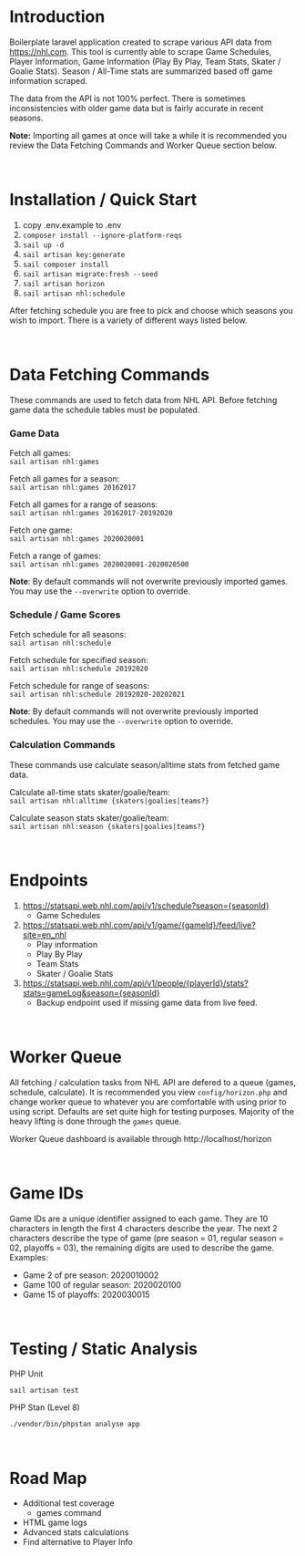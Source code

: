 # Introduction
Boilerplate laravel application created to scrape various API data from https://nhl.com. This tool is currently able to scrape Game Schedules, Player Information, Game Information (Play By Play, Team Stats, Skater / Goalie Stats). Season / All-Time stats are summarized based off game information scraped.

The data from the API is not 100% perfect. There is sometimes inconsistencies with older game data but is fairly accurate in recent seasons.

**Note:** Importing all games at once will take a while it is recommended you review the Data Fetching Commands and Worker Queue section below.

<br />

# Installation / Quick Start

1) copy .env.example to .env
2) `composer install --ignore-platform-reqs`
3) `sail up -d`
4) `sail artisan key:generate`
5) `sail composer install`
6) `sail artisan migrate:fresh --seed`
7) `sail artisan horizon`
8) `sail artisan nhl:schedule`

After fetching schedule you are free to pick and choose which seasons you wish to import. There is a variety of different ways listed below.

<br />

# Data Fetching Commands
These commands are used to fetch data from NHL API. Before fetching game data the schedule tables must be populated.<br />

### Game Data

Fetch all games:<br />
`sail artisan nhl:games`

Fetch all games for a season:<br />
`sail artisan nhl:games 20162017`

Fetch all games for a range of seasons:<br />
`sail artisan nhl:games 20162017-20192020`

Fetch one game:<br />
`sail artisan nhl:games 2020020001`

Fetch a range of games:<br />
`sail artisan nhl:games 2020020001-2020020500`

**Note**: By default commands will not overwrite previously imported games. You may use the `--overwrite` option to override.

### Schedule / Game Scores
Fetch schedule for all seasons:<br />
`sail artisan nhl:schedule`

Fetch schedule for specified season:<br />
`sail artisan nhl:schedule 20192020`

Fetch schedule for range of seasons:<br />
`sail artisan nhl:schedule 20192020-20202021`

**Note**: By default commands will not overwrite previously imported schedules. You may use the `--overwrite` option to override.

### Calculation Commands
These commands use calculate season/alltime stats from fetched game data.<br />

Calculate all-time stats skater/goalie/team:<br />
`sail artisan nhl:alltime {skaters|goalies|teams?}`

Calculate season stats skater/goalie/team:<br />
`sail artisan nhl:season {skaters|goalies|teams?}`

<br />

# Endpoints
1) https://statsapi.web.nhl.com/api/v1/schedule?season={seasonId}
    - Game Schedules
2) https://statsapi.web.nhl.com/api/v1/game/{gameId}/feed/live?site=en_nhl
   - Play information
   - Play By Play
   - Team Stats
   - Skater / Goalie Stats
3) https://statsapi.web.nhl.com/api/v1/people/{playerId}/stats?stats=gameLog&season={seasonId}
    - Backup endpoint used if missing game data from live feed.

<br />

# Worker Queue
All fetching / calculation tasks from NHL API are defered to a queue (games, schedule, calculate). It is recommended you view `config/horizon.php` and change worker queue to whatever you are comfortable with using prior to using script. Defaults are set quite high for testing purposes. Majority of the heavy lifting is done through the `games` queue.

Worker Queue dashboard is available through http://localhost/horizon

<br />

# Game IDs
Game IDs are a unique identifier assigned to each game. They are 10 characters in length the first 4 characters describe the year. The next 2 characters describe the type of game (pre season = 01, regular season = 02, playoffs = 03), the remaining digits are used to describe the game. Examples:
- Game 2 of pre season: 2020010002
- Game 100 of regular season: 2020020100
- Game 15 of playoffs: 2020030015

<br />

# Testing / Static Analysis

PHP Unit

`sail artisan test`

PHP Stan (Level 8)

`./vendor/bin/phpstan analyse app`

<br />

# Road Map
- Additional test coverage
    - games command
- HTML game logs
- Advanced stats calculations
- Find alternative to Player Info
